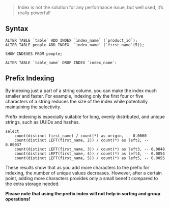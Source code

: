> Index is not the solution for any performance issue, but well used, it’s really powerful!


## Syntax

```mysql
ALTER TABLE `table` ADD INDEX `index_name` (`product_id`);
ALTER TABLE people ADD INDEX  `index_name` (`first_name`(5));

SHOW INDEXES FROM people;

ALTER TABLE `table_name` DROP INDEX `index_name`:
```

## Prefix Indexing

By indexing just a part of a string column, you can make the index much smaller and faster. For example, indexing only the first four or five characters of a string reduces the size of the index while potentially maintaining the selectivity.

Prefix indexing is especially suitable for long, evenly distributed, and unique strings, such as UUIDs and hashes.

```mysql
select
	count(distinct first_name) / count(*) as origin, -- 0.0060
	count(distinct LEFT(first_name, 2)) / count(*) as left2, -- 0.00037
	count(distinct LEFT(first_name, 3)) / count(*) as left3, -- 0.0048
	count(distinct LEFT(first_name, 4)) / count(*) as left4, -- 0.0054
	count(distinct LEFT(first_name, 5)) / count(*) as left5, -- 0.0055
```

These results show that as you add more characters to the prefix for indexing, the number of unique values decreases. However, after a certain point, adding more characters provides only a small benefit compared to the extra storage needed.

**Please note that using the prefix index will not help in sorting and group operations!**

